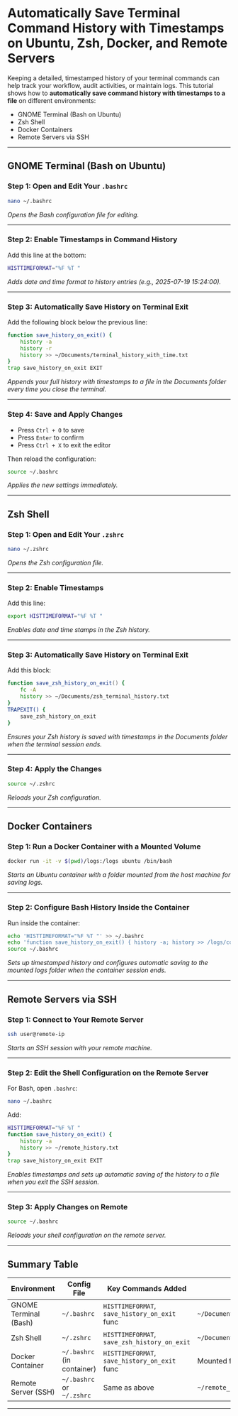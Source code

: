 # Automatically Save Terminal Command History with Timestamps on Ubuntu, Zsh, Docker, and Remote Servers

Keeping a detailed, timestamped history of your terminal commands can help track your workflow, audit activities, or maintain logs. This tutorial shows how to **automatically save command history with timestamps to a file** on different environments:

* GNOME Terminal (Bash on Ubuntu)
* Zsh Shell
* Docker Containers
* Remote Servers via SSH

---

## GNOME Terminal (Bash on Ubuntu)

### Step 1: Open and Edit Your `.bashrc`

```bash
nano ~/.bashrc
```

*Opens the Bash configuration file for editing.*

---

### Step 2: Enable Timestamps in Command History

Add this line at the bottom:

```bash
HISTTIMEFORMAT="%F %T "
```

*Adds date and time format to history entries (e.g., 2025-07-19 15:24:00).*

---

### Step 3: Automatically Save History on Terminal Exit

Add the following block below the previous line:

```bash
function save_history_on_exit() {
    history -a
    history -r
    history >> ~/Documents/terminal_history_with_time.txt
}
trap save_history_on_exit EXIT
```

*Appends your full history with timestamps to a file in the Documents folder every time you close the terminal.*

---

### Step 4: Save and Apply Changes

* Press `Ctrl + O` to save
* Press `Enter` to confirm
* Press `Ctrl + X` to exit the editor

Then reload the configuration:

```bash
source ~/.bashrc
```

*Applies the new settings immediately.*

---

## Zsh Shell

### Step 1: Open and Edit Your `.zshrc`

```bash
nano ~/.zshrc
```

*Opens the Zsh configuration file.*

---

### Step 2: Enable Timestamps

Add this line:

```bash
export HISTTIMEFORMAT="%F %T "
```

*Enables date and time stamps in the Zsh history.*

---

### Step 3: Automatically Save History on Terminal Exit

Add this block:

```zsh
function save_zsh_history_on_exit() {
    fc -A
    history >> ~/Documents/zsh_terminal_history.txt
}
TRAPEXIT() {
    save_zsh_history_on_exit
}
```

*Ensures your Zsh history is saved with timestamps in the Documents folder when the terminal session ends.*

---

### Step 4: Apply the Changes

```bash
source ~/.zshrc
```

*Reloads your Zsh configuration.*

---

## Docker Containers

### Step 1: Run a Docker Container with a Mounted Volume

```bash
docker run -it -v $(pwd)/logs:/logs ubuntu /bin/bash
```

*Starts an Ubuntu container with a folder mounted from the host machine for saving logs.*

---

### Step 2: Configure Bash History Inside the Container

Run inside the container:

```bash
echo 'HISTTIMEFORMAT="%F %T "' >> ~/.bashrc
echo 'function save_history_on_exit() { history -a; history >> /logs/container_history.txt; }; trap save_history_on_exit EXIT' >> ~/.bashrc
source ~/.bashrc
```

*Sets up timestamped history and configures automatic saving to the mounted logs folder when the container session ends.*

---

## Remote Servers via SSH

### Step 1: Connect to Your Remote Server

```bash
ssh user@remote-ip
```

*Starts an SSH session with your remote machine.*

---

### Step 2: Edit the Shell Configuration on the Remote Server

For Bash, open `.bashrc`:

```bash
nano ~/.bashrc
```

Add:

```bash
HISTTIMEFORMAT="%F %T "
function save_history_on_exit() {
    history -a
    history >> ~/remote_history.txt
}
trap save_history_on_exit EXIT
```

*Enables timestamps and sets up automatic saving of the history to a file when you exit the SSH session.*

---

### Step 3: Apply Changes on Remote

```bash
source ~/.bashrc
```

*Reloads your shell configuration on the remote server.*

---

## Summary Table

| Environment           | Config File                | Key Commands Added                            | Saved History Location                       |
| --------------------- | -------------------------- | --------------------------------------------- | -------------------------------------------- |
| GNOME Terminal (Bash) | `~/.bashrc`                | `HISTTIMEFORMAT`, `save_history_on_exit` func | `~/Documents/terminal_history_with_time.txt` |
| Zsh Shell             | `~/.zshrc`                 | `HISTTIMEFORMAT`, `save_zsh_history_on_exit`  | `~/Documents/zsh_terminal_history.txt`       |
| Docker Container      | `~/.bashrc` (in container) | `HISTTIMEFORMAT`, `save_history_on_exit` func | Mounted folder `/logs/container_history.txt` |
| Remote Server (SSH)   | `~/.bashrc` or `~/.zshrc`  | Same as above                                 | `~/remote_history.txt`                       |

---
